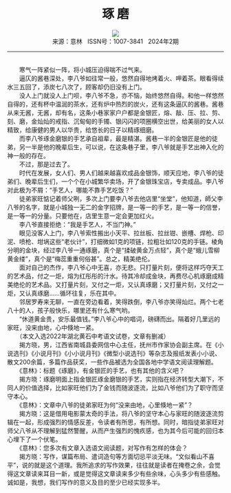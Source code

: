 # <center>琢 磨</center>

<div align=center><img src="http://fslib.vip.qikan.cn/img.ashx?key=%d7%f7%d5%df%a3%ba%bd%d2%b7%bd%cf%fe"></div>

<center>来源：意林   ISSN号：1007-3841   2024年2期</center>

* * *

<br>　　寒气一阵紧似一阵，将小城压迫得喘不过气来。  
　　逼仄的酱巷深处，李八爷如往常一般，悠然自得地烤着火、呷着茶。眼看得续水三五回了，添炭七八次了，顾客却仍旧没有上门。  
　　没人上门就没人上门呗，李八爷不急，亦不恼，始终悠然自得。和他一样悠然自得的，还有杯中温润的茶水，还有炉中热烈的炭火，还有这条逼仄的酱巷。酱巷从来无酱，无酱，却有名，这条小巷家家户户都是金银匠，熔、敲、压、拉、剪、刻、磨，金灿灿的戒指、沉甸甸的手镯、银闪闪的项圈横空出世，给美丽的女人以精致，给康健的男人以华贵，给悠长的日子以精琢细磨。  
　　而李八爷琢金磨银的手艺承自祖辈，最是精湛。酱巷一半的金银匠是他的徒弟，另一半是他的晚辈后生，可以说，在这条巷子里，李八爷就是手艺出神入化的神一般的存在。  
　　不过，那是过去了。  
　　时代在发展，女人们、男人们越来越喜欢成品金银饰，顺天应地，李八爷的徒弟们、晚辈后生们，一个个在小城繁华卖场，开了金银珠宝店，专卖成品。李八爷对此极为不屑：“手艺人，哪能不靠手艺吃饭？”  
　　徒弟家旺惦记着师父咧，多次上门要李八爷去他店里“坐堂”，他知道，師父李八爷的名字，就是小城独一无二的金字招牌，是一等一的手艺，是一等一的信誉，是一等一的分量。只要他在，店里生意一定会更加红火。  
　　李八爷直接拒绝：“我是手艺人，不当门神。”  
　　眼见没客人上门，李八爷索性搬出小天平、拉丝板、拉丝钳、嵌槽、焊枪、印泥、喷枪、坩埚这些“老伙计”，打细微如1克的项链，拉粗壮如120克的手链。棱角分明的金块，经过李八爷一通琢磨，真个是“揉破黄金万点轻”，真个是“蛾儿雪柳黄金缕”，真个是“梅蕊重重何俗甚”。总之，精美绝伦。  
　　面对自己的杰作，李八爷心中无喜，亦无悲。只打量片刻，便将这样巧夺天工的艺术品，付之一炬，熔为红彤彤的汁水。待其冷却成金块，再费尽心机琢磨成精美绝伦的艺术品。又打量片刻，又付之一炬，又认真琢磨；又打量片刻，又付之一炬，又认真琢磨……循环往复，乐在其中。  
　　邻居罗寿来无聊，一直在旁边看着，笑得跌倒，李八爷亦笑得灿烂。两个七老八十的人，孩子般快乐，哪里还有什么寒气哟。  
　　“休道黄金贵，安乐最值钱。”李八爷心中的唱词，磅礴而出。隔着好几里远的家旺，没来由地，心中倏地一紧。  
　　（本文入选2022年湖北黄石中考语文试卷，文章有删减）  
　　揭方晓，男，江西省南城县委网信中心主任，抚州市作家协会副主席。在《小说选刊》《小说月刊》《小小说月刊》《微型小说选刊》等杂志及报纸发表小小说、散文200余篇，多篇作品获奖，一些作品被选为全国各地中学语文阅读理解题。  
　　《意林》：标题《琢磨》，有金银匠的手艺，也有其他的含义吧？  
　　揭方晓：琢磨明面上指金银匠琢金磨银的手艺，实则指在经济转型大潮下，不同人的价值选择，比如家旺他们为了金钱而随波逐流，比如八爷他们为了职守而坚守本心。  
　　《意林》：文章中八爷的徒弟家旺为何“没来由地，心里倏地一紧”？  
　　揭方晓：这是借用电影蒙太奇的手法，将八爷的坚守本心与家旺的随波逐流剪辑在一起，形成强烈的情感反差，令读者有所思，有所想。同时，暗指徒弟家旺对师父八爷从不理解到猛然警醒，从而产生强烈的愧疚感，也为其今后可能的回归本心埋下了一个伏笔。  
　　《意林》：您多次有文章入选语文阅读题，对写作有怎样的体会？  
　　揭方晓：写作，谋篇布局、遣词造句等方面切忌平淡无味。“文似看山不喜平”，说的就是这个道理。我所追求的写作效果，往往就是读者在掩卷之余，会觉得这文章读来耳目一新，或是觉得这文章读来多少有些余味，心头多少有些感触。诚如是，我想，我们写作的意义及目的至少已经实现多半。
